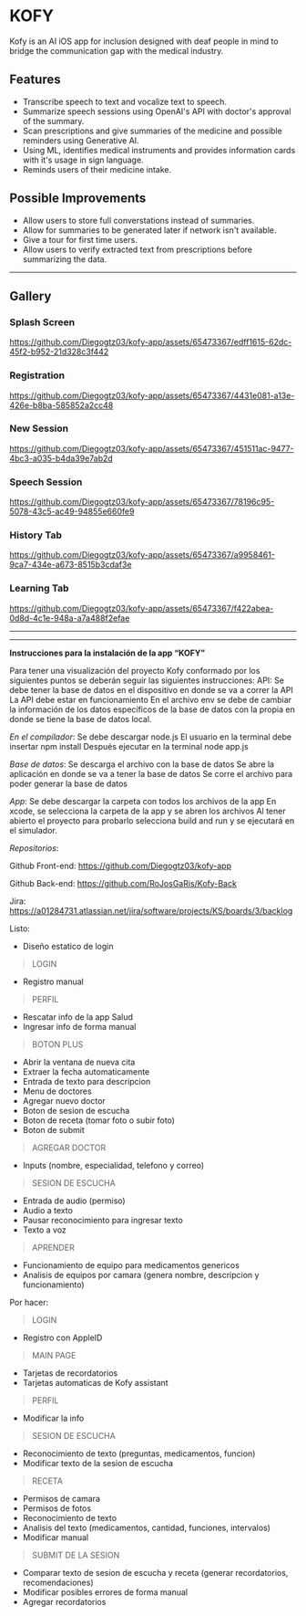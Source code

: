 # KOFY
Kofy is an AI iOS app for inclusion designed with deaf people in mind to bridge the communication gap with the medical industry.

## Features
- Transcribe speech to text and vocalize text to speech.
- Summarize speech sessions using OpenAI's API with doctor's approval of the summary.
- Scan prescriptions and give summaries of the medicine and possible reminders using Generative AI.
- Using ML, identifies medical instruments and provides information cards with it's usage in sign language.
- Reminds users of their medicine intake.

## Possible Improvements
- Allow users to store full converstations instead of summaries.
- Allow for summaries to be generated later if network isn't available.
- Give a tour for first time users.
- Allow users to verify extracted text from prescriptions before summarizing the data.


-----
## Gallery
### Splash Screen
https://github.com/Diegogtz03/kofy-app/assets/65473367/edff1615-62dc-45f2-b952-21d328c3f442

### Registration
https://github.com/Diegogtz03/kofy-app/assets/65473367/4431e081-a13e-426e-b8ba-585852a2cc48

### New Session
https://github.com/Diegogtz03/kofy-app/assets/65473367/451511ac-9477-4bc3-a035-b4da39e7ab2d

### Speech Session
https://github.com/Diegogtz03/kofy-app/assets/65473367/78196c95-5078-43c5-ac49-94855e660fe9

### History Tab
https://github.com/Diegogtz03/kofy-app/assets/65473367/a9958461-9ca7-434e-a673-8515b3cdaf3e

### Learning Tab
https://github.com/Diegogtz03/kofy-app/assets/65473367/f422abea-0d8d-4c1e-948a-a7a488f2efae


---------
---------

**Instrucciones para la instalación de la app “KOFY”**

Para tener una visualización del proyecto Kofy conformado por los siguientes puntos se deberán seguir las siguientes instrucciones:
API:
Se debe tener la base de datos en el dispositivo en donde se va a correr la API
La API debe estar en funcionamiento
En el archivo env se debe de cambiar la información de los datos específicos de la base de datos con la propia en donde se tiene la base de datos local.

*En el compilador*:
Se debe descargar node.js
El usuario en la terminal debe insertar npm install
Después ejecutar en la terminal node app.js 

*Base de datos*:
Se descarga el archivo con la base de datos
Se abre la aplicación en donde se va a tener la base de datos
Se corre el archivo para poder generar la base de datos

*App*:
Se debe descargar la carpeta con todos los archivos de la app
En xcode, se selecciona la carpeta de la app y se abren los archivos
Al tener abierto el proyecto para probarlo selecciona build and run y se ejecutará en el simulador.

*Repositorios*:

Github Front-end: https://github.com/Diegogtz03/kofy-app 

Github Back-end: https://github.com/RoJosGaRis/Kofy-Back 

Jira: https://a01284731.atlassian.net/jira/software/projects/KS/boards/3/backlog 



Listo:
- Diseño estatico de login

> LOGIN
- Registro manual

> PERFIL
- Rescatar info de la app Salud
- Ingresar info de forma manual

> BOTON PLUS
- Abrir la ventana de nueva cita
- Extraer la fecha automaticamente
- Entrada de texto para descripcion
- Menu de doctores
- Agregar nuevo doctor
- Boton de sesion de escucha
- Boton de receta (tomar foto o subir foto)
- Boton de submit

> AGREGAR DOCTOR
- Inputs (nombre, especialidad, telefono y correo)


> SESION DE ESCUCHA
- Entrada de audio (permiso)
- Audio a texto
- Pausar reconocimiento para ingresar texto
- Texto a voz

> APRENDER
- Funcionamiento de equipo para medicamentos genericos
- Analisis de equipos por camara (genera nombre, descripcion y funcionamiento)


Por hacer:

> LOGIN
- Registro con AppleID

> MAIN PAGE
- Tarjetas de recordatorios
- Tarjetas automaticas de Kofy assistant

> PERFIL
- Modificar la info

> SESION DE ESCUCHA
- Reconocimiento de texto (preguntas, medicamentos, funcion)
- Modificar texto de la sesion de escucha

> RECETA
- Permisos de camara
- Permisos de fotos
- Reconocimiento de texto
- Analisis del texto (medicamentos, cantidad, funciones, intervalos)
- Modificar manual

> SUBMIT DE LA SESION
- Comparar texto de sesion de escucha y receta (generar recordatorios, recomendaciones)
- Modificar posibles errores de forma manual
- Agregar recordatorios
